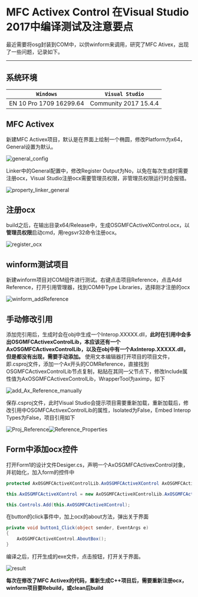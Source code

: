 # MFC Activex Control 在Visual Studio 2017中编译测试及注意要点

最近需要将osg封装到COM中，以供winform来调用，研究了MFC Ativex，出现了一些问题，记录如下。

--------------------------------------------------
## 系统环境

|`Windows`|`Visual Studio`| 
|-|-|
|EN 10 Pro 1709 16299.64|Community 2017 15.4.4|

## MFC Activex
新建MFC Activex项目，默认是在界面上绘制一个椭圆，修改Platform为x64，General设置为默认。

![general_config](mfcAx_Image/general_config.PNG)

Linker中的General配置中，修改Register Output为No，以免在每次生成时需要注册ocx，Visual Studio注册ocx需要管理员权限，非管理员权限运行时会报错。

![property_linker_general](mfcAx_Image/property_linker_General.PNG)

## 注册ocx
build之后，在输出目录x64/Release中，生成OSGMFCActiveXControl.ocx，以**管理员权限**启动cmd，用regsvr32命令注册ocx。

![register_ocx](mfcAx_Image/register_ocx.PNG)

## winform测试项目
新建winform项目对COM组件进行测试。右键点击项目Reference，点击Add Reference，打开引用管理器，找到COM中Type Libraries，选择刚才注册的ocx

![winform_addReference](mfcAx_Image/winform_addReference.PNG)

## 手动修改引用
添加完引用后，生成时会在obj中生成一个Interop.XXXXX.dll，**此时在引用中会多出OSGMFCActivexControlLib，本应该还有一个AxOSGMFCActivexControlLib，以及在obj中有一个AxInterop.XXXXX.dll，但是都没有出现，需要手动添加。**
使用文本编辑器打开项目的项目文件，即.csproj文件，添加一个Ax开头的COMReference，直接找到OSGMFCActivexControlLib节点复制，粘贴在其同一父节点下，修改Include属性值为AxOSGMFCActivexControlLib，WrapperTool为aximp，如下

![add_Ax_Reference_manually](mfcAx_Image/add_Ax_Reference_manually.PNG)

保存.csproj文件，此时Visual Studio会提示项目需要重新加载，重新加载后，修改引用中OSGMFCActivexControlLib的属性，Isolated为False，Embed Interop Types为False，项目引用如下

![Proj_Reference](mfcAx_Image/Proj_Reference.PNG)![Reference_Properties](mfcAx_Image/Reference_Properties.PNG)

## Form中添加ocx控件
打开Form1的设计文件Desiger.cs，声明一个AxOSGMFCActivexControl对象，并初始化，加入form的控件中
```csharp
protected AxOSGMFCActiveXControlLib.AxOSGMFCActiveXControl AxOSGMFCActiveXControl;

this.AxOSGMFCActiveXControl = new AxOSGMFCActiveXControlLib.AxOSGMFCActiveXControl();

this.Controls.Add(this.AxOSGMFCActiveXControl);

```
在button的click事件中，加上ocx的about方法，弹出关于界面
```csharp
private void button1_Click(object sender, EventArgs e)
{
    AxOSGMFCActiveXControl.AboutBox();
}
```
编译之后，打开生成的exe文件，点击按钮，打开关于界面。

![result](mfcAx_Image/result.PNG)

**每次在修改了MFC Activex的代码，重新生成C++项目后，需要重新注册ocx，winform项目要Rebuild，或clean后build**